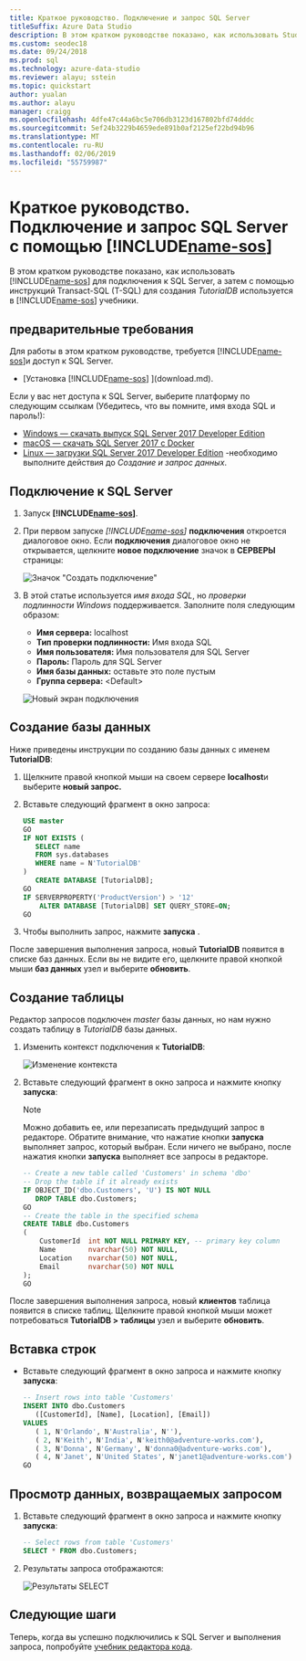 ```yaml
---
title: Краткое руководство. Подключение и запрос SQL Server
titleSuffix: Azure Data Studio
description: В этом кратком руководстве показано, как использовать Studio данных Azure для подключения к SQL Server и выполнить запрос
ms.custom: seodec18
ms.date: 09/24/2018
ms.prod: sql
ms.technology: azure-data-studio
ms.reviewer: alayu; sstein
ms.topic: quickstart
author: yualan
ms.author: alayu
manager: craigg
ms.openlocfilehash: 4dfe47c44a6bc5e706db3123d167802bfd74dddc
ms.sourcegitcommit: 5ef24b3229b4659ede891b0af2125ef22bd94b96
ms.translationtype: MT
ms.contentlocale: ru-RU
ms.lasthandoff: 02/06/2019
ms.locfileid: "55759987"
---
```

# <a name="quickstart-connect-and-query-sql-server-using-includename-sosincludesname-sos-shortmd"></a>Краткое руководство. Подключение и запрос SQL Server с помощью [!INCLUDE[name-sos](../includes/name-sos-short.md)]
В этом кратком руководстве показано, как использовать [!INCLUDE[name-sos](../includes/name-sos-short.md)] для подключения к SQL Server, а затем с помощью инструкций Transact-SQL (T-SQL) для создания *TutorialDB* используется в [!INCLUDE[name-sos](../includes/name-sos-short.md)] учебники.

## <a name="prerequisites"></a>предварительные требования

Для работы в этом кратком руководстве, требуется [!INCLUDE[name-sos](../includes/name-sos-short.md)]и доступ к SQL Server.

- [Установка [!INCLUDE[name-sos](../includes/name-sos-short.md)] ](download.md).

Если у вас нет доступа к SQL Server, выберите платформу по следующим ссылкам (Убедитесь, что вы помните, имя входа SQL и пароль!):
- [Windows — скачать выпуск SQL Server 2017 Developer Edition](https://www.microsoft.com/sql-server/sql-server-downloads)
- [macOS — скачать SQL Server 2017 с Docker](https://docs.microsoft.com/sql/linux/quickstart-install-connect-docker)
- [Linux — загрузки SQL Server 2017 Developer Edition](https://docs.microsoft.com/sql/linux/sql-server-linux-overview#install) -необходимо выполните действия до *Создание и запрос данных*.


## <a name="connect-to-a-sql-server"></a>Подключение к SQL Server

   
1. Запуск **[!INCLUDE[name-sos](../includes/name-sos-short.md)]**.
1. При первом запуске *[!INCLUDE[name-sos](../includes/name-sos-short.md)]* **подключения** откроется диалоговое окно. Если **подключения** диалоговое окно не открывается, щелкните **новое подключение** значок в **СЕРВЕРЫ** страницы:
   
   ![Значок "Создать подключение"](media/quickstart-sql-server/new-connection-icon.png)

1. В этой статье используется *имя входа SQL*, но *проверки подлинности Windows* поддерживается. Заполните поля следующим образом:
 
    - **Имя сервера:** localhost
    - **Тип проверки подлинности:** Имя входа SQL  
    - **Имя пользователя:** Имя пользователя для SQL Server  
    - **Пароль:** Пароль для SQL Server  
    - **Имя базы данных:** оставьте это поле пустым 
    - **Группа сервера:** \<Default\>  

   ![Новый экран подключения](media/quickstart-sql-server/new-connection-screen.png)



## <a name="create-a-database"></a>Создание базы данных

Ниже приведены инструкции по созданию базы данных с именем **TutorialDB**:

1. Щелкните правой кнопкой мыши на своем сервере **localhost**и выберите **новый запрос.**
1. Вставьте следующий фрагмент в окно запроса: 

   ```sql
   USE master
   GO
   IF NOT EXISTS (
      SELECT name
      FROM sys.databases
      WHERE name = N'TutorialDB'
   )
      CREATE DATABASE [TutorialDB];
   GO
   IF SERVERPROPERTY('ProductVersion') > '12'
       ALTER DATABASE [TutorialDB] SET QUERY_STORE=ON;
   GO
   ```
1. Чтобы выполнить запрос, нажмите **запуска** .

После завершения выполнения запроса, новый **TutorialDB** появится в списке баз данных. Если вы не видите его, щелкните правой кнопкой мыши **баз данных** узел и выберите **обновить**.


## <a name="create-a-table"></a>Создание таблицы

Редактор запросов подключен *master* базы данных, но нам нужно создать таблицу в *TutorialDB* базы данных. 

1. Изменить контекст подключения к **TutorialDB**:

   ![Изменение контекста](media/quickstart-sql-server/change-context.png)



1. Вставьте следующий фрагмент в окно запроса и нажмите кнопку **запуска**:

   > [!NOTE]
   > Можно добавить ее, или перезаписать предыдущий запрос в редакторе. Обратите внимание, что нажатие кнопки **запуска** выполняет запрос, который выбран. Если ничего не выбрано, после нажатия кнопки **запуска** выполняет все запросы в редакторе.

   ```sql
   -- Create a new table called 'Customers' in schema 'dbo'
   -- Drop the table if it already exists
   IF OBJECT_ID('dbo.Customers', 'U') IS NOT NULL
      DROP TABLE dbo.Customers;
   GO
   -- Create the table in the specified schema
   CREATE TABLE dbo.Customers
   (
       CustomerId  int NOT NULL PRIMARY KEY, -- primary key column
       Name        nvarchar(50) NOT NULL,
       Location    nvarchar(50) NOT NULL,
       Email       nvarchar(50) NOT NULL
   );
   GO
   ```

После завершения выполнения запроса, новый **клиентов** таблица появится в списке таблиц. Щелкните правой кнопкой мыши может потребоваться **TutorialDB > таблицы** узел и выберите **обновить**.

## <a name="insert-rows"></a>Вставка строк

- Вставьте следующий фрагмент в окно запроса и нажмите кнопку **запуска**:

   ```sql
   -- Insert rows into table 'Customers'
   INSERT INTO dbo.Customers
      ([CustomerId], [Name], [Location], [Email])
   VALUES
      ( 1, N'Orlando', N'Australia', N''),
      ( 2, N'Keith', N'India', N'keith0@adventure-works.com'),
      ( 3, N'Donna', N'Germany', N'donna0@adventure-works.com'),
      ( 4, N'Janet', N'United States', N'janet1@adventure-works.com')
   GO
   ```



## <a name="view-the-data-returned-by-a-query"></a>Просмотр данных, возвращаемых запросом
1. Вставьте следующий фрагмент в окно запроса и нажмите кнопку **запуска**:

   ```sql
   -- Select rows from table 'Customers'
   SELECT * FROM dbo.Customers;
   ```

1. Результаты запроса отображаются:

   ![Результаты SELECT](media/quickstart-sql-server/select-results.png)


## <a name="next-steps"></a>Следующие шаги
Теперь, когда вы успешно подключились к SQL Server и выполнения запроса, попробуйте [учебник редактора кода](tutorial-sql-editor.md).


